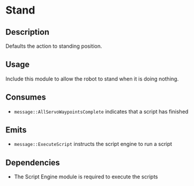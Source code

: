 Stand
=============

## Description

Defaults the action to standing position.

## Usage

Include this module to allow the robot to stand when it is doing nothing.

## Consumes

- `message::AllServoWaypointsComplete` indicates that a script has finished

## Emits

- `message::ExecuteScript` instructs the script engine to run a script

## Dependencies

- The Script Engine module is required to execute the scripts
